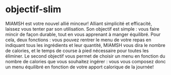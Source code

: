 # objectif-slim

MIAMSH est votre nouvel allié minceur! Alliant simplicité et efficacité, laissez vous tenter par son utilisation.
Son objectif est simple : vous faire mincir de façon durable, tout en vous apprenant à manger équilibré.
Pour cela, deux fonctions : vous pouvez rentrer le menu de votre repas en indiquant tous les ingrédients et leur quantité,
MIAMSH vous dira le nombre de calories, et le temps de course à pied nécessaire pour toutes les éliminer.
Le second objectif vous permet de choisir un menu en fonction du nombre de calories que vous souhaitez ingérer : vous
vous composez donc un menu équilibré en fonction de votre apport calorique de la journée!

